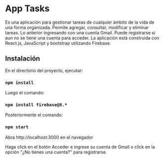 # App Tasks

Es una aplicación para gestionar tareas de cualquier ámbito de la vida de una forma organizada. Permite agregar, consultar, modificar y eliminar tareas. Lo anterior ingresando con una cuenta Gmail. Puede registrarse si aun no se tiene una cuenta para acceder. La aplicación está construida con React.js, JavaScript y bootstrap utilizando Firebase.

## Instalación

En el directorio del proyecto, ejecutar:

### `npm install`

Luego el comando:

### `npm install firebase@8.*`

Posteriormente el comando:

### `npm start`

Abra http://localhost:3000 en el navegador

Haga click en el botón Acceder e ingrese su cuenta de Gmail o click en la opción "¿No tienes una cuenta?" para registrarse.
